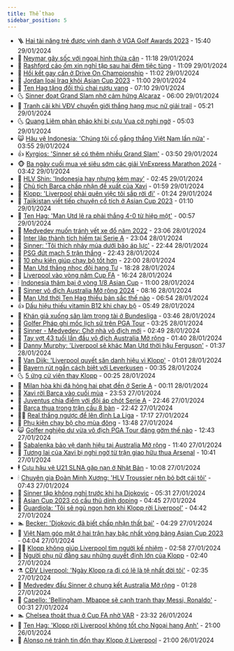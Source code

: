 ```yaml
---
title: Thể thao
sidebar_position: 5
---
```


<!-- vnexpress-the-thao:START -->
- 🪜 [Hai tài năng trẻ được vinh danh ở VGA Golf Awards 2023](https://vnexpress.net/hai-tai-nang-tre-duoc-vinh-danh-o-vga-golf-awards-2023-4706557.html) - 15:40 29/01/2024
- 🦩 [Neymar gây sốc với ngoại hình thừa cân](https://vnexpress.net/neymar-gay-soc-voi-ngoai-hinh-thua-can-4706487.html) - 11:18 29/01/2024
- 🧰 [Rashford cáo ốm xin nghỉ tập sau hai đêm tiệc tùng](https://vnexpress.net/rashford-cao-om-xin-nghi-tap-sau-hai-dem-tiec-tung-4706365.html) - 11:09 29/01/2024
- 🤗 [Hồi kết gay cấn ở Drive On Championship](https://vnexpress.net/hoi-ket-gay-can-o-drive-on-championship-4706518.html) - 11:02 29/01/2024
- 🥳 [Jordan loại Iraq khỏi Asian Cup 2023](https://vnexpress.net/iraq-vs-jordan-4706499-tong-thuat.html) - 11:00 29/01/2024
- 🦣 [Ten Hag tặng đối thủ chai rượu vang](https://vnexpress.net/ten-hag-tang-doi-thu-chai-ruou-vang-4706240.html) - 07:10 29/01/2024
- 🌜 [Sinner đoạt Grand Slam nhờ cảm hứng Alcaraz](https://vnexpress.net/sinner-doat-grand-slam-nho-cam-hung-alcaraz-4706295.html) - 06:00 29/01/2024
- 🫶 [Tranh cãi khi VĐV chuyển giới thắng hạng mục nữ giải trail](https://vnexpress.net/tranh-cai-khi-vdv-chuyen-gioi-thang-hang-muc-nu-giai-trail-4706324.html) - 05:21 29/01/2024
- 🌜 [Quang Liêm phản pháo khi bị cựu Vua cờ nghi ngờ](https://vnexpress.net/quang-liem-phan-phao-khi-bi-cuu-vua-co-nghi-ngo-4706277.html) - 05:03 29/01/2024
- 😺 [Hậu vệ Indonesia: &#39;Chúng tôi cố gắng thắng Việt Nam lần nữa&#39;](https://vnexpress.net/hau-ve-indonesia-chung-toi-co-gang-thang-viet-nam-lan-nua-4706258.html) - 03:55 29/01/2024
- 👍 [Kyrgios: &#39;Sinner sẽ có thêm nhiều Grand Slam&#39;](https://vnexpress.net/kyrgios-sinner-se-co-them-nhieu-grand-slam-4706268.html) - 03:50 29/01/2024
- 🐵 [Ba ngày cuối mua vé siêu sớm các giải VnExpress Marathon 2024](https://vnexpress.net/ba-ngay-cuoi-mua-ve-sieu-som-cac-giai-vnexpress-marathon-2024-4706105.html) - 03:42 29/01/2024
- 💫 [HLV Shin: &#39;Indonesia hay nhưng kém may&#39;](https://vnexpress.net/hlv-shin-indonesia-hay-nhung-kem-may-4706215.html) - 02:45 29/01/2024
- 🦆 [Chủ tịch Barca chấp nhận đề xuất của Xavi](https://vnexpress.net/chu-tich-barca-chap-nhan-de-xuat-cua-xavi-4706145.html) - 01:59 29/01/2024
- 🙉 [Klopp: &#39;Liverpool phải quên việc tôi sắp rời đi&#39;](https://vnexpress.net/klopp-liverpool-phai-quen-viec-toi-sap-roi-di-4706157.html) - 01:24 29/01/2024
- 📝 [Tajikistan viết tiếp chuyện cổ tích ở Asian Cup 2023](https://vnexpress.net/tajikistan-viet-tiep-chuyen-co-tich-o-asian-cup-2023-4706136.html) - 01:10 29/01/2024
- 💯 [Ten Hag: &#39;Man Utd lẽ ra phải thắng 4-0 từ hiệp một&#39;](https://vnexpress.net/ten-hag-man-utd-le-ra-phai-thang-4-0-tu-hiep-mot-4706140.html) - 00:57 29/01/2024
- 🌈 [Medvedev muốn tránh vết xe đổ năm 2022](https://vnexpress.net/medvedev-muon-tranh-vet-xe-do-nam-2022-4706124.html) - 23:06 28/01/2024
- 🦩 [Inter lập thành tích hiếm tại Serie A](https://vnexpress.net/inter-lap-thanh-tich-hiem-tai-serie-a-4706119.html) - 23:04 28/01/2024
- 🐲 [Sinner: &#39;Tôi thích nhảy múa dưới bão áp lực&#39;](https://vnexpress.net/sinner-toi-thich-nhay-mua-duoi-bao-ap-luc-4706121.html) - 22:44 28/01/2024
- 🌁 [PSG đứt mạch 5 trận thắng](https://vnexpress.net/psg-dut-mach-5-tran-thang-4706120.html) - 22:43 28/01/2024
- 💯 [10 phụ kiện giúp chạy bộ tốt hơn](https://vnexpress.net/10-phu-kien-giup-chay-bo-tot-hon-4705632.html) - 22:00 28/01/2024
- 🌝 [Man Utd thắng nhọc đội hạng Tư](https://vnexpress.net/man-utd-thang-nhoc-doi-hang-tu-4706118.html) - 18:28 28/01/2024
- 🤖 [Liverpool vào vòng năm Cup FA](https://vnexpress.net/liverpool-vao-vong-nam-cup-fa-4706111.html) - 16:24 28/01/2024
- 🕯 [Indonesia thảm bại ở vòng 1/8 Asian Cup](https://vnexpress.net/australia-vs-indonesia-4706040-tong-thuat.html) - 11:00 28/01/2024
- 🧰 [Sinner vô địch Australia Mở rộng 2024](https://vnexpress.net/truc-tiep-sinner-vs-medvedev-chung-ket-australia-mo-rong-4705999-tong-thuat.html) - 08:16 28/01/2024
- 🥳 [Man Utd thời Ten Hag thiếu bản sắc thế nào](https://vnexpress.net/man-utd-thoi-ten-hag-thieu-ban-sac-the-nao-4705954.html) - 06:54 28/01/2024
- 👍 [Dấu hiệu thiếu vitamin B12 khi chạy bộ](https://vnexpress.net/dau-hieu-thieu-vitamin-b12-khi-chay-bo-4705945.html) - 05:49 28/01/2024
- 💪 [Khán giả xuống sân làm trọng tài ở Bundesliga](https://vnexpress.net/khan-gia-xuong-san-lam-trong-tai-o-bundesliga-4705975.html) - 03:46 28/01/2024
- 👹 [Golfer Pháp ghi mốc lịch sử trên PGA Tour](https://vnexpress.net/golfer-phap-ghi-moc-lich-su-tren-pga-tour-4705989.html) - 03:25 28/01/2024
- 🧰 [Sinner - Medvedev: Chờ nhà vô địch mới](https://vnexpress.net/sinner-medvedev-cho-nha-vo-dich-moi-4705985.html) - 02:49 28/01/2024
- 🚀 [Tay vợt 43 tuổi lần đầu vô địch Australia Mở rộng](https://vnexpress.net/tay-vot-43-tuoi-lan-dau-vo-dich-australia-mo-rong-4705959.html) - 01:40 28/01/2024
- 🎃 [Danny Murphy: &#39;Liverpool sẽ khác Man Utd thời hậu Ferguson&#39;](https://vnexpress.net/danny-murphy-liverpool-se-khac-man-utd-thoi-hau-ferguson-4705965.html) - 01:37 28/01/2024
- 🧰 [Van Dijk: &#39;Liverpool quyết săn danh hiệu vì Klopp&#39;](https://vnexpress.net/van-dijk-liverpool-quyet-san-danh-hieu-vi-klopp-4705958.html) - 01:01 28/01/2024
- 👀 [Bayern rút ngắn cách biệt với Leverkusen](https://vnexpress.net/bayern-rut-ngan-cach-biet-voi-leverkusen-4705951.html) - 00:35 28/01/2024
- 🌜 [5 ứng cử viên thay Klopp](https://vnexpress.net/5-ung-cu-vien-thay-klopp-4705791.html) - 00:25 28/01/2024
- 🫶 [Milan hòa khi đá hỏng hai phạt đền ở Serie A](https://vnexpress.net/milan-hoa-khi-da-hong-hai-phat-den-o-serie-a-4701575.html) - 00:11 28/01/2024
- 🦄 [Xavi rời Barca vào cuối mùa](https://vnexpress.net/xavi-roi-barca-vao-cuoi-mua-4703131.html) - 23:53 27/01/2024
- 🥳 [Juventus chia điểm với đội áp chót Serie A](https://vnexpress.net/juventus-chia-diem-voi-doi-ap-chot-serie-a-4705941.html) - 22:46 27/01/2024
- 🐲 [Barca thua trong trận cầu 8 bàn](https://vnexpress.net/barca-thua-trong-tran-cau-8-ban-4704869.html) - 22:42 27/01/2024
- 🧑‍🏫 [Real thắng ngược để lên đỉnh La Liga](https://vnexpress.net/real-thang-nguoc-de-len-dinh-la-liga-4705933.html) - 17:17 27/01/2024
- 🤔 [Phụ kiện chạy bộ cho mùa đông](https://vnexpress.net/phu-kien-chay-bo-cho-mua-dong-4705890.html) - 13:48 27/01/2024
- 😺 [Golfer nghiệp dư vừa vô địch PGA Tour đáng gờm thế nào](https://vnexpress.net/golfer-nghiep-du-vua-vo-dich-pga-tour-dang-gom-the-nao-4705907.html) - 12:43 27/01/2024
- 💪 [Sabalenka bảo vệ danh hiệu tại Australia Mở rộng](https://vnexpress.net/sabalenka-bao-ve-danh-hieu-tai-australia-mo-rong-4705902.html) - 11:40 27/01/2024
- 💼 [Tương lai của Xavi bị nghi ngờ từ trận giao hữu thua Arsenal](https://vnexpress.net/tuong-lai-cua-xavi-bi-nghi-ngo-tu-tran-giao-huu-thua-arsenal-4704375.html) - 10:41 27/01/2024
- 🕴 [Cựu hậu vệ U21 SLNA gặp nạn ở Nhật Bản](https://vnexpress.net/cuu-hau-ve-u21-slna-gap-nan-o-nhat-ban-4705860.html) - 10:08 27/01/2024
- 🕯 [Chuyên gia Đoàn Minh Xương: &#39;HLV Troussier nên bỏ bớt cái tôi&#39;](https://vnexpress.net/chuyen-gia-doan-minh-xuong-hlv-troussier-nen-bo-bot-cai-toi-4705844.html) - 07:43 27/01/2024
- 📝 [Sinner tập không nghỉ trước khi hạ Djokovic](https://vnexpress.net/sinner-tap-khong-nghi-truoc-khi-ha-djokovic-4705804.html) - 05:31 27/01/2024
- 🧐 [Asian Cup 2023 có cầu thủ dính doping](https://vnexpress.net/asian-cup-2023-co-cau-thu-dinh-doping-4705806.html) - 04:45 27/01/2024
- 🙉 [Guardiola: &#39;Tôi sẽ ngủ ngon hơn khi Klopp rời Liverpool&#39;](https://vnexpress.net/guardiola-toi-se-ngu-ngon-hon-khi-klopp-roi-liverpool-4705779.html) - 04:42 27/01/2024
- 🏊 [Becker: &#39;Djokovic đã biết chấp nhận thất bại&#39;](https://vnexpress.net/becker-djokovic-da-biet-chap-nhan-that-bai-4705798.html) - 04:29 27/01/2024
- 🌊 [Việt Nam góp mặt ở hai trận hay bậc nhất vòng bảng Asian Cup 2023](https://vnexpress.net/viet-nam-gop-mat-o-hai-tran-hay-bac-nhat-vong-bang-asian-cup-2023-4705778.html) - 04:04 27/01/2024
- 👨‍🏫 [Klopp không giúp Liverpool tìm người kế nhiệm](https://vnexpress.net/klopp-khong-giup-liverpool-tim-nguoi-ke-nhiem-4705756.html) - 02:58 27/01/2024
- 🥷 [Người phụ nữ đằng sau những quyết định lớn của Klopp](https://vnexpress.net/nguoi-phu-nu-dang-sau-nhung-quyet-dinh-lon-cua-klopp-4705723.html) - 02:40 27/01/2024
- ⚗️ [CĐV Liverpool: &#39;Ngày Klopp ra đi có lẽ là tệ nhất đời tôi&#39;](https://vnexpress.net/cdv-liverpool-ngay-klopp-ra-di-co-le-la-te-nhat-doi-toi-4705720.html) - 02:35 27/01/2024
- 🌮 [Medvedev đấu Sinner ở chung kết Australia Mở rộng](https://vnexpress.net/medvedev-dau-sinner-o-chung-ket-australia-mo-rong-4705725.html) - 01:28 27/01/2024
- 🤩 [Capello: &#39;Bellingham, Mbappe sẽ cạnh tranh thay Messi, Ronaldo&#39;](https://vnexpress.net/capello-bellingham-mbappe-se-canh-tranh-thay-messi-ronaldo-4700519.html) - 00:31 27/01/2024
- 🏊 [Chelsea thoát thua ở Cup FA nhờ VAR](https://vnexpress.net/chelsea-thoat-thua-o-cup-fa-nho-var-4705696.html) - 23:32 26/01/2024
- 🐎 [Ten Hag: &#39;Klopp rời Liverpool không tốt cho Ngoại hạng Anh&#39;](https://vnexpress.net/ten-hag-klopp-roi-liverpool-khong-tot-cho-ngoai-hang-anh-4705687.html) - 21:00 26/01/2024
- 💫 [Alonso né tránh tin đồn thay Klopp ở Liverpool](https://vnexpress.net/alonso-ne-tranh-tin-don-thay-klopp-o-liverpool-4705686.html) - 21:00 26/01/2024<!-- vnexpress-the-thao:END -->
